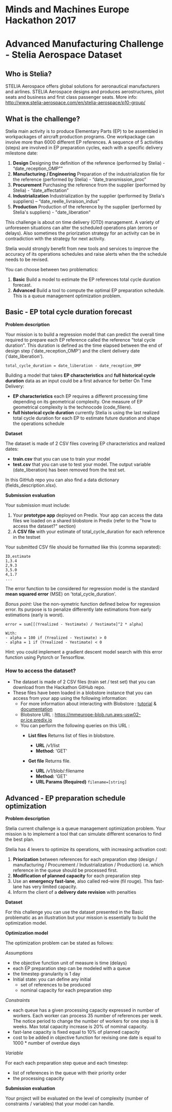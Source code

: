 # Minds and Machines Europe Hackathon 2017
# Advanced Manufacturing Challenge - Stelia Aerospace Dataset

## Who is Stelia?
STELIA Aerospace offers global solutions for aeronautical manufacturers and airlines. STELIA Aerospace designs and produces aerostructures, pilot seats and business and first class passenger seats.
More info: http://www.stelia-aerospace.com/en/stelia-aerospace/p10-group/

## What is the challenge?
Stelia main activity is to produce Elementary Parts (EP) to be assembled in workpackages of aircraft production programs. One workpackage can involve more than 6000 different EP references. A sequence of 5 activities (steps) are involved in EP preparation cycles, each with a specific delivery milestone date:

1.	**Design** Designing the definition of the reference (performed by Stelia) - “date_reception_OMP""
2.	**Manufacturing / Engineering** Preparation of the industrialization file for the reference (performed by Stelia) - “date_transmission_proc”
3.	**Procurement** Purchasing the reference from the supplier (performed by Stelia) - “date_affectation”
4.	**Industrialization** Industrialization by the supplier (performed by Stelia's suppliers) – “date_reelle_livraison_indus”
5.	**Production** Production of the reference by the supplier (performed by Stelia's suppliers) - "date_liberation"

This challenge is about on time delivery (OTD) management. A variety of unforeseen situations can alter the scheduled operations plan (errors or delays). Also sometimes the priorization strategy for an activity can be in contradiction with the strategy for next activity.

Stelia would strongly benefit from new tools and services to improve the accuracy of its operations schedules and raise alerts when the the schedule needs to be revised.

You can choose between two problematics:
1. **Basic** Build a model to estimate the EP references total cycle duration forecast.
2. **Advanced** Build a tool to compute the optimal EP preparation schedule. This is a queue management optimization problem.

## Basic - EP total cycle duration forecast

**Problem description**

Your mission is to build a regression model that can predict the overall time required to prepare each EP reference called the reference "total cycle duration". This duration is defined as the time elapsed between the end of design step ('date_reception_OMP') and the client delivery date ('date_liberation').

```
total_cycle_duration = date_liberation - date_reception_OMP
```

Building a model that takes **EP characteristics** and **full historical cycle duration** data as an input could be a first advance for better On Time Delivery:
- **EP characteristics** each EP requires a different processing time depending on its geometrical complexity. One measure of EP geometrical complexity is the technocode (code_filiere).
- **full historical cycle duration** currently Stelia is using the last realized total cycle duration for each EP to estimate future duration and shape the operations schedule

**Dataset**

The dataset is made of 2 CSV files covering EP characteristics and realized dates:
- **train.csv** that you can use to train your model
- **test.csv** that you can use to test your model. The output variable (date_liberation) has been removed from the test set.

In this GitHub repo you can also find a data dictionary (fields_description.xlsx).

**Submission evaluation**

Your submission must include:
1. Your **prototype app** deployed on Predix. Your app can access the data files we loaded on a shared blobstore in Predix (refer to the "how to access the dataset?" section)
2. A **CSV file** with your estimate of total_cycle_duration for each reference in the testset

Your submitted CSV file should be formatted like this (comma separated):

```
ID,estimate
1,3.4
2,9.3
3,5.0
4,1.7
...
```

The error function to be considered for regression model is the standard **mean squared error** (MSE) on 'total_cycle_duration'.

*Bonus point:*
Use the non-symetric function defined below for regression error. Its purpose is to penalize differently late estimations from early estimations (early is worst).
```
error = sum[[(Yrealized - Yestimate) / Yestimate]^2 * alpha]

With:
- alpha = 100 if (Yrealized - Yestimate) > 0
- alpha = 1 if (Yrealized - Yestimate) < 0
```

Hint: you could implement a gradient descent model search with this error function using Pytorch or Tensorflow.


### How to access the dataset?
- The dataset is made of 2 CSV files (train set / test set) that you can download from the Hackathon GitHub repo.
- These files have been loaded in a blobstore instance that you can access from your app using the following information:
  - For more information about interacting with Blobstore : [tutorial](https://www.predix.io/resources/tutorials/tutorial-details.html?tutorial_id=1931&tag=1922&journey=Exploring%20Blobstore) & [documentation](https://docs.predix.io/en-US/content/service/data_management/blobstore/)
  - Blobstore URL : https://mmeurope-blob.run.aws-usw02-pr.ice.predix.io
  - You can perform the following queries on this URL :
    - **List files** Returns list of files in blobstore.
      - **URL** /v1/list
      - **Method:** 'GET'

    - **Get file** Returns file.
      - **URL** /v1/blob/:filename
      - **Method:** 'GET'
      - **URL Params (Required)** `filename=[string]`


## Advanced - EP preparation schedule optimization

**Problem description**

Stelia current challenge is a queue management optimization problem. Your mission is to implement a tool that can simulate different scenarios to find the best plan.

Stelia has 4 levers to optimize its operations, with increasing activation cost:
1. **Priorization** between references for each preparation step (design / manufacturing / Procurement / Industrialization / Production) i.e. which reference in the queue should be processed first.
2. **Modification of planned capacity** for each preparation step
3. Use an **emergency fast-lane**, also called red-wire (fil rouge). This fast-lane has very limited capacity.
4. Inform the client of a **delivery date revision** with penalties

**Dataset**

For this challenge you can use the dataset presented in the Basic problematic as an illustration but your mission is essentially to build the optimization model.

**Optimization model**

The optimization problem can be stated as follows:

*Assumptions*

- the objective function unit of measure is time (delays)
- each EP preparation step can be modeled with a queue
- the timestep granularity is 1 day
- Initial state: you can define any initial
  - set of references to be produced
  - nominal capacity for each preparation step

*Constraints*

- each queue has a given processing capacity expressed in number of workers. Each worker can process 35 number of references per week. The notice period to change the number of workers for one step is 8 weeks. Max total capacity increase is 20% of nominal capacity.
- fast-lane capacity is fixed equal to 10% of planned capacity
- cost to be added in objective function for revising one date is equal to 1000 * number of overdue days

*Variable*

For each each preparation step queue and each timestep:
- list of references in the queue with their priority order
- the processing capacity

**Submission evaluation**

Your project will be evaluated on the level of complexity (number of constraints / variables) that your model can handle.
